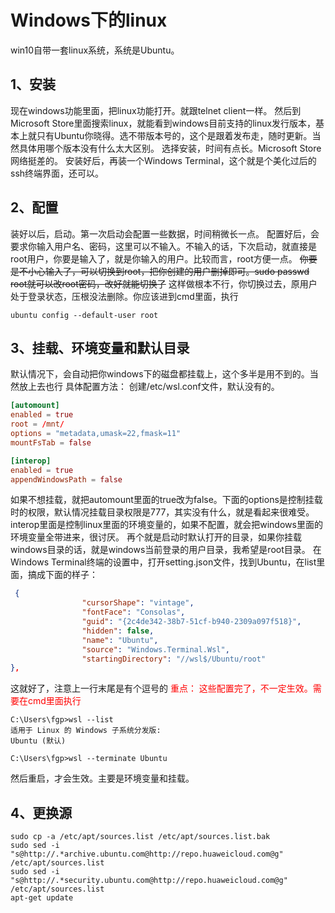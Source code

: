 # Windows下的linux
win10自带一套linux系统，系统是Ubuntu。
## 1、安装
现在windows功能里面，把linux功能打开。就跟telnet client一样。
然后到Microsoft Store里面搜索linux，就能看到windows目前支持的linux发行版本，基本上就只有Ubuntu你晓得。选不带版本号的，这个是跟着发布走，随时更新。当然具体用哪个版本没有什么太大区别。
选择安装，时间有点长。Microsoft Store网络挺差的。
安装好后，再装一个Windows Terminal，这个就是个美化过后的ssh终端界面，还可以。
## 2、配置
装好以后，启动。第一次启动会配置一些数据，时间稍微长一点。
配置好后，会要求你输入用户名、密码，这里可以不输入。不输入的话，下次启动，就直接是root用户，你要是输入了，就是你输入的用户。比较而言，root方便一点。
~~你要是不小心输入了，可以切换到root，把你创建的用户删掉即可。sudo passwd root就可以改root密码，改好就能切换了~~
这样做根本不行，你切换过去，原用户处于登录状态，压根没法删除。你应该进到cmd里面，执行
```shell
ubuntu config --default-user root
```
## 3、挂载、环境变量和默认目录
默认情况下，会自动把你windows下的磁盘都挂载上，这个多半是用不到的。当然放上去也行
具体配置方法：
创建/etc/wsl.conf文件，默认没有的。
```conf
[automount]
enabled = true
root = /mnt/
options = "metadata,umask=22,fmask=11"
mountFsTab = false

[interop]
enabled = true
appendWindowsPath = false
```

如果不想挂载，就把automount里面的true改为false。下面的options是控制挂载时的权限，默认情况挂载目录权限是777，其实没有什么，就是看起来很难受。
interop里面是控制linux里面的环境变量的，如果不配置，就会把windows里面的环境变量全带进来，很讨厌。
再个就是启动时默认打开的目录，如果你挂载windows目录的话，就是windows当前登录的用户目录，我希望是root目录。
在Windows Terminal终端的设置中，打开setting.json文件，找到Ubuntu，在list里面，搞成下面的样子：
```json
 {
                "cursorShape": "vintage",
                "fontFace": "Consolas",
                "guid": "{2c4de342-38b7-51cf-b940-2309a097f518}",
                "hidden": false,
                "name": "Ubuntu",
                "source": "Windows.Terminal.Wsl",
                "startingDirectory": "//wsl$/Ubuntu/root"
},
```
这就好了，注意上一行末尾是有个逗号的
<font color="red">重点：
这些配置完了，不一定生效。需要在cmd里面执行</font>
```
C:\Users\fgp>wsl --list
适用于 Linux 的 Windows 子系统分发版:
Ubuntu (默认)

C:\Users\fgp>wsl --terminate Ubuntu
```
然后重启，才会生效。主要是环境变量和挂载。
## 4、更换源
```
sudo cp -a /etc/apt/sources.list /etc/apt/sources.list.bak
sudo sed -i "s@http://.*archive.ubuntu.com@http://repo.huaweicloud.com@g" /etc/apt/sources.list
sudo sed -i "s@http://.*security.ubuntu.com@http://repo.huaweicloud.com@g" /etc/apt/sources.list
apt-get update
```